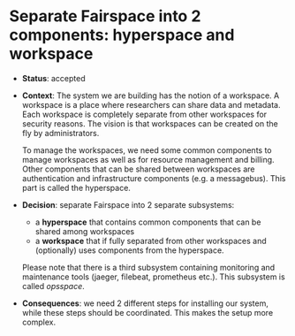 # Separate Fairspace into 2 components: hyperspace and workspace

* **Status**: accepted

* **Context**: The system we are building has the notion of a workspace. A workspace is a place where researchers can share data and metadata. Each workspace is completely separate from other workspaces for security reasons.
  The vision is that workspaces can be created on the fly by administrators. 

  To manage the workspaces, we need some common components to manage workspaces as well as for resource management and billing. Other components that can be shared between workspaces are authentication and infrastructure components (e.g. a messagebus).
  This part is called the hyperspace.
  
* **Decision**: separate Fairspace into 2 separate subsystems:

  * a **hyperspace** that contains common components that can be shared among workspaces
  * a **workspace** that if fully separated from other workspaces and (optionally) uses components from the hyperspace.       

  Please note that there is a third subsystem containing monitoring and maintenance tools (jaeger, filebeat, prometheus etc.). This subsystem is called _opsspace_.
* **Consequences**: we need 2 different steps for installing our system, while these steps should be coordinated. This makes
the setup more complex.
